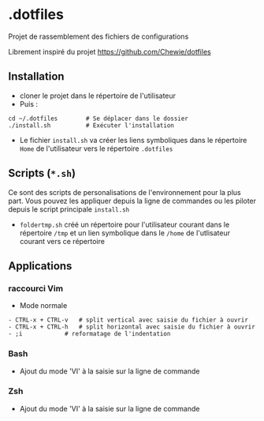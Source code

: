 # .dotfiles

Projet de rassemblement des fichiers de configurations

Librement inspiré du projet https://github.com/Chewie/dotfiles

## Installation
- cloner le projet dans le répertoire de l'utilisateur 
- Puis : 
``` 
cd ~/.dotfiles        # Se déplacer dans le dossier
./install.sh          # Exécuter l'installation
```

- Le fichier `install.sh` va créer les liens symboliques dans le
répertoire `Home` de l'utilisateur vers le répertoire `.dotfiles`

## Scripts (`*.sh`)
Ce sont des scripts de personalisations de l'environnement pour la plus part.
Vous pouvez les appliquer depuis la ligne de commandes ou les piloter depuis 
le script principale `install.sh` 

* `foldertmp.sh` créé un répertoire pour l'utilisateur courant dans le 
répertoire `/tmp` et un lien symbolique dans le `/home` de l'utlisateur 
courant vers ce répertoire

## Applications
### raccourci Vim
* Mode normale
```
- CTRL-x + CTRL-v 	# split vertical avec saisie du fichier à ouvrir
- CTRL-x + CTRL-h 	# split horizontal avec saisie du fichier à ouvrir
- ;i  			# reformatage de l'indentation
```

### Bash
- Ajout du mode 'VI' à la saisie sur la ligne de commande

### Zsh
- Ajout du mode 'VI' à la saisie sur la ligne de commande
